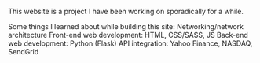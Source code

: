 This website is a project I have been working on sporadically for a while.

Some things I learned about while building this site:
Networking/network architecture
Front-end web development: HTML, CSS/SASS, JS
Back-end web development: Python (Flask)
API integration: Yahoo Finance, NASDAQ, SendGrid
